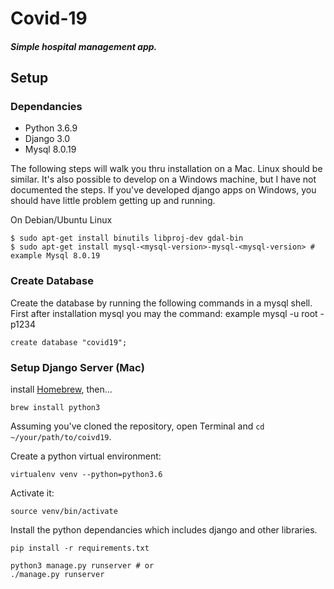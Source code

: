 # Covid-19 
##### Simple hospital management app.
## Setup

### Dependancies

- Python 3.6.9 
- Django 3.0
- Mysql 8.0.19

The following steps will walk you thru installation on a Mac. Linux should be similar.
It's also possible to develop on a Windows machine, but I have not documented the steps.
If you've developed django apps on Windows, you should have little problem getting
up and running.


On Debian/Ubuntu Linux
```
$ sudo apt-get install binutils libproj-dev gdal-bin
$ sudo apt-get install mysql-<mysql-version>-mysql-<mysql-version> # example Mysql 8.0.19
```

### Create Database

Create the database by running the following commands in a mysql shell.
First after installation mysql you may the command: example
mysql -u root -p1234

```
create database "covid19";
```

### Setup Django Server (Mac)
install [Homebrew](http://brew.sh), then…

```
brew install python3
```
Assuming you've cloned the repository, open Terminal and `cd ~/your/path/to/coivd19`.

Create a python virtual environment:

```bash/zsh
virtualenv venv --python=python3.6
```

Activate it:

```bash/zsh
source venv/bin/activate
```

Install the python dependancies which includes django and other libraries.

```
pip install -r requirements.txt

python3 manage.py runserver # or
./manage.py runserver
```
